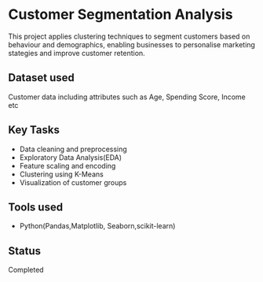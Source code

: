# Customer Segmentation Analysis
This project applies clustering techniques to segment customers based on behaviour and demographics, enabling businesses to personalise marketing stategies and improve customer retention.

## Dataset used
Customer data including attributes such as Age, Spending Score, Income etc

## Key Tasks
- Data cleaning and preprocessing
- Exploratory Data Analysis(EDA)
- Feature scaling and encoding
- Clustering using K-Means
- Visualization of customer groups

## Tools used
- Python(Pandas,Matplotlib, Seaborn,scikit-learn)

## Status
Completed
